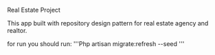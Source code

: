 Real Estate Project

This app built with repository design pattern for real estate agency and realtor.

for run you should run:
'''Php artisan migrate:refresh --seed '''
